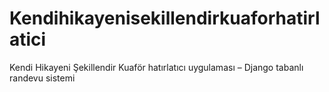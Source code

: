 # Kendihikayenisekillendirkuaforhatirlatici
Kendi Hikayeni Şekillendir Kuaför hatırlatıcı uygulaması – Django tabanlı randevu sistemi
